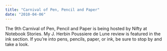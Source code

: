 ```yaml
---
title: "Carnival of Pen, Pencil and Paper"
date: "2010-04-06"
---
```


The 9th Carnival of Pen, Pencil and Paper is being hosted by Nifty at Notebook Stories. My J. Herbin Poussiere de Lune review is featured in the ink section. If you’re into pens, pencils, paper, or ink, be sure to stop by and take a look.
